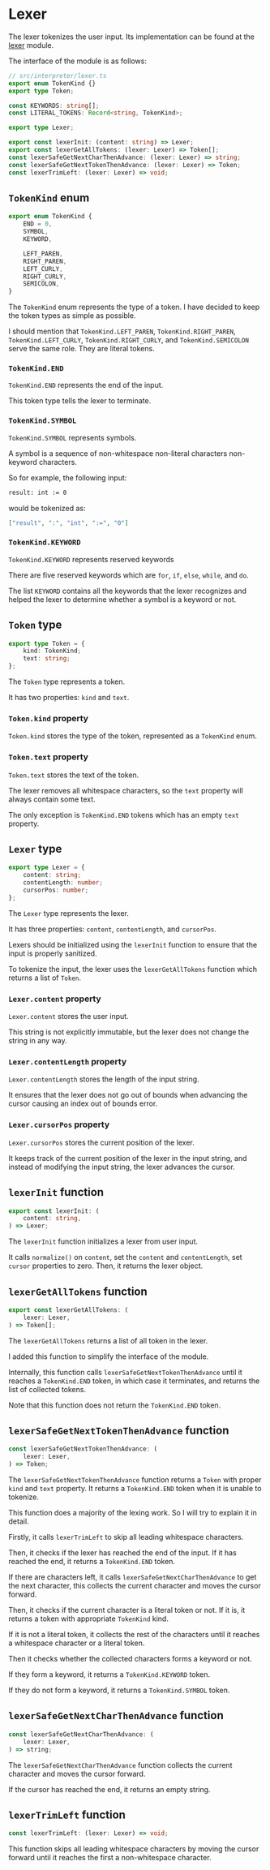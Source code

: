 # Lexer

The lexer tokenizes the user input.
Its implementation can be found at the [lexer](https://github.com/Eurydia/project-nassi-shneiderman-diagram-builder-online/blob/1bf484c9082dc5ea0fcfc6cf37121d273f7831b5/src/interpreter/lexer.ts) module.

The interface of the module is as follows:

```ts
// src/interpreter/lexer.ts
export enum TokenKind {}
export type Token;

const KEYWORDS: string[];
const LITERAL_TOKENS: Record<string, TokenKind>;

export type Lexer;

export const lexerInit: (content: string) => Lexer;
export const lexerGetAllTokens: (lexer: Lexer) => Token[];
const lexerSafeGetNextCharThenAdvance: (lexer: Lexer) => string;
const lexerSafeGetNextTokenThenAdvance: (lexer: Lexer) => Token;
const lexerTrimLeft: (lexer: Lexer) => void;
```

## `TokenKind` enum

```ts
export enum TokenKind {
	END = 0,
	SYMBOL,
	KEYWORD,

	LEFT_PAREN,
	RIGHT_PAREN,
	LEFT_CURLY,
	RIGHT_CURLY,
	SEMICOLON,
}
```

The `TokenKind` enum represents the type of a token.
I have decided to keep the token types as simple as possible.

I should mention that `TokenKind.LEFT_PAREN`, `TokenKind.RIGHT_PAREN`, `TokenKind.LEFT_CURLY`, `TokenKind.RIGHT_CURLY`, and `TokenKind.SEMICOLON` serve the same role.
They are literal tokens.

### `TokenKind.END`

`TokenKind.END` represents the end of the input.

This token type tells the lexer to terminate.

### `TokenKind.SYMBOL`

`TokenKind.SYMBOL` represents symbols.

A symbol is a sequence of non-whitespace non-literal characters non-keyword characters.

So for example, the following input:

```txt
result: int := 0
```

would be tokenized as:

```json
["result", ":", "int", ":=", "0"]
```

### `TokenKind.KEYWORD`

`TokenKind.KEYWORD` represents reserved keywords

There are five reserved keywords which are `for`, `if`, `else`, `while`, and `do`.

The list `KEYWORD` contains all the keywords that the lexer recognizes and helped the lexer to determine whether a symbol is a keyword or not.

## `Token` type

```ts
export type Token = {
	kind: TokenKind;
	text: string;
};
```

The `Token` type represents a token.

It has two properties: `kind` and `text`.

### `Token.kind` property

`Token.kind` stores the type of the token, represented as a `TokenKind` enum.

### `Token.text` property

`Token.text` stores the text of the token.

The lexer removes all whitespace characters, so the `text` property will always contain some text.

The only exception is `TokenKind.END` tokens which has an empty `text` property.

## `Lexer` type

```ts
export type Lexer = {
	content: string;
	contentLength: number;
	cursorPos: number;
};
```

The `Lexer` type represents the lexer.

It has three properties: `content`, `contentLength`, and `cursorPos`.

Lexers should be initialized using the `lexerInit` function to ensure that the input is properly sanitized.

To tokenize the input, the lexer uses the `lexerGetAllTokens` function which returns a list of `Token`.

### `Lexer.content` property

`Lexer.content` stores the user input.

This string is not explicitly immutable, but the lexer does not change the string in any way.

### `Lexer.contentLength` property

`Lexer.contentLength` stores the length of the input string.

It ensures that the lexer does not go out of bounds when advancing the cursor causing an index out of bounds error.

### `Lexer.cursorPos` property

`Lexer.cursorPos` stores the current position of the lexer.

It keeps track of the current position of the lexer in the input string, and instead of modifying the input string, the lexer advances the cursor.

## `lexerInit` function

```ts
export const lexerInit: (
	content: string,
) => Lexer;
```

The `lexerInit` function initializes a lexer from user input.

It calls `normalize()` on `content`, set the `content` and `contentLength`, set `cursor` properties to zero.
Then, it returns the lexer object.

## `lexerGetAllTokens` function

```ts
export const lexerGetAllTokens: (
	lexer: Lexer,
) => Token[];
```

The `lexerGetAllTokens` returns a list of all token in the lexer.

I added this function to simplify the interface of the module.

Internally, this function calls `lexerSafeGetNextTokenThenAdvance` until it reaches a `TokenKind.END` token, in which case it terminates, and returns the list of collected tokens.

Note that this function does not return the `TokenKind.END` token.

## `lexerSafeGetNextTokenThenAdvance` function

```ts
const lexerSafeGetNextTokenThenAdvance: (
	lexer: Lexer,
) => Token;
```

The `lexerSafeGetNextTokenThenAdvance` function returns a `Token` with proper `kind` and `text` property.
It returns a `TokenKind.END` token when it is unable to tokenize.

This function does a majority of the lexing work.
So I will try to explain it in detail.

Firstly, it calls `lexerTrimLeft` to skip all leading whitespace characters.

Then, it checks if the lexer has reached the end of the input.
If it has reached the end, it returns a `TokenKind.END` token.

If there are characters left, it calls `lexerSafeGetNextCharThenAdvance` to get the next character, this collects the current character and moves the cursor forward.

Then, it checks if the current character is a literal token or not.
If it is, it returns a token with appropriate `TokenKind` kind.

If it is not a literal token, it collects the rest of the characters until it reaches a whitespace character or a literal token.

Then it checks whether the collected characters forms a keyword or not.

If they form a keyword, it returns a `TokenKind.KEYWORD` token.

If they do not form a keyword, it returns a `TokenKind.SYMBOL` token.

## `lexerSafeGetNextCharThenAdvance` function

```ts
const lexerSafeGetNextCharThenAdvance: (
	lexer: Lexer,
) => string;
```

The `lexerSafeGetNextCharThenAdvance` function collects the current character and moves the cursor forward.

If the cursor has reached the end, it returns an empty string.

## `lexerTrimLeft` function

```ts
const lexerTrimLeft: (lexer: Lexer) => void;
```

This function skips all leading whitespace characters by moving the cursor forward until it reaches the first a non-whitespace character.
